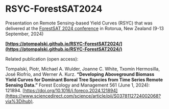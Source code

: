 # RSYC-ForestSAT2024
Presentation on Remote Sensing-based Yield Curves (RSYC) that was delivered at the [ForestSAT 2024 conference](https://tcc.eventsair.com/fsat24/) in Rotorua, New Zealand (9-13 September, 2024)

**[https://ptompalski.github.io/RSYC-ForestSAT2024/](https://ptompalski.github.io/RSYC-ForestSAT2024/)**


Related publication (open access):

Tompalski, Piotr, Michael A. Wulder, Joanne C. White, Txomin Hermosilla, José Riofrío, and Werner A. Kurz. **“Developing Aboveground Biomass Yield Curves for Dominant Boreal Tree Species from Time Series Remote Sensing Data.”** Forest Ecology and Management 561 (June 1, 2024): 121894. [https://doi.org/10.1016/j.foreco.2024.121894](https://www.sciencedirect.com/science/article/pii/S0378112724002068?via%3Dihub).
